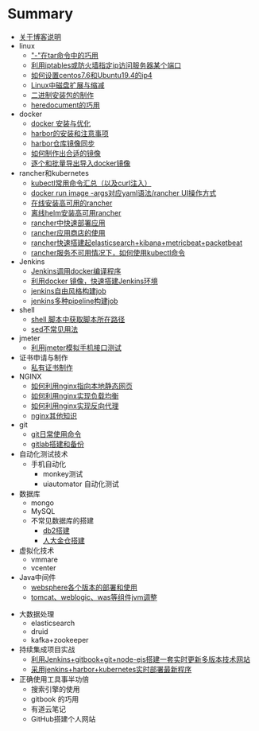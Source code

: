 # Summary
* [关于博客说明](README.md)
* linux
  * ["-"在tar命令中的巧用](linux/tar-deal.md)
  * [利用iptables或防火墙指定ip访问服务器某个端口](linux/limit_ip.md)
  * [如何设置centos7.6和Ubuntu19.4的ip4](linux/set_ip.md)
  * [Linux中磁盘扩展与缩减](linux/extend_disk.md)
  * [二进制安装包的制作](linux/how_to_made_bin.md)
  * [heredocument的巧用](linux/use_heredoc.md)
* docker
  * [docker 安装与优化](docker/docker-install.md)
  * [harbor的安装和注意事项](docker/harbor-install.md)
  * [harbor仓库镜像同步](docker/harbor-sync.md)
  * [如何制作出合适的镜像](docker/dockerfile-rule.md)
  * [逐个和批量导出导入docker镜像](docker/save_load_images.md)
* rancher和kubernetes
  *  [kubectl常用命令汇总（以及curl注入）](k8s/kubectl-user-instruction.md)
  *  [docker run image -args对应yaml语法/rancher UI操作方式](k8s/docker-run-and-k8s-command.md)
  *  [在线安装高可用的rancher](k8s/rancher_online_installation.md)
  *  [离线helm安装高可用rancher](k8s/rancher_offline_installation.md)
  *  [rancher中快速部署应用]()
  *  [rancher应用商店的使用]()
  *  [rancher快速搭建起elasticsearch+kibana+metricbeat+packetbeat]()
  *  [rancher服务不可用情况下，如何使用kubectl命令](k8s/how_to_use_kubectl_noserver.md)
* Jenkins
  - [Jenkins调用docker编译程序](jenkins/jenkins-slave-for-docker.md)
  - [利用docker 镜像，快速搭建Jenkins环境](jenkins/install-jenkins.md)
  - [jenkins自由风格构建job]()
  - [jenkins多种pipeline构建job]()
* shell
  - [shell 脚本中获取脚本所在路径](shell/get_dir_in_shell.md)
  - [sed不常见用法](shell/sed_use_hard.md)
* jmeter
  - [利用jmeter模拟手机接口测试](jmeter/use_jmeter_test_app.md)
* 证书申请与制作
  - [私有证书制作](ca/make_key.md)
* NGINX
  - [如何利用nginx指向本地静态网页]()
  - [如何利用nginx实现负载均衡]()
  - [如何利用nginx实现反向代理]()
  - [nginx其他知识]()
* git
  - [git日常使用命令](git/git-use.md)
  - [gitlab搭建和备份](git/install_gitlab.md)
* 自动化测试技术
  - 手机自动化
    - monkey测试
    - uiautomator 自动化测试
* 数据库
  - mongo
  - MySQL
  - 不常见数据库的搭建
    - [db2搭建]()
    - [人大金仓搭建]()
* 虚拟化技术
  - vmmare 
  - vcenter
* Java中间件
  - [websphere各个版本的部署和使用]()
  - [tomcat、weblogic、was等组件jvm调整]()

- 大数据处理
  - elasticsearch
  - druid
  - kafka+zookeeper
- 持续集成项目实战
  - [利用Jenkins+gitbook+git+node-ejs搭建一套实时更新多版本技术网站]()
  - [采用jenkins+harbor+kubernetes实时部署最新程序]()
- 正确使用工具事半功倍
  - 搜索引擎的使用
  - gitbook 的巧用
  - 有道云笔记
  - GitHub搭建个人网站